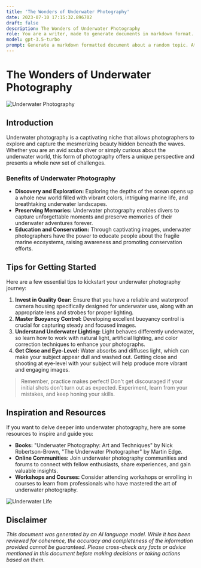```yaml
---
title: 'The Wonders of Underwater Photography'
date: 2023-07-10 17:15:32.896702
draft: false
description: The Wonders of Underwater Photography
role: You are a writer, made to generate documents in markdown format. It is very important that all of the documents you generate are in valid markdown format.
model: gpt-3.5-turbo
prompt: Generate a markdown formatted document about a random topic. At the bottom, include a disclaimer explaining that the document was generated by you. The first line of the document should be the title. Make sure that the entire document is in proper markdown format, using a mix of various tags to make the document visually appealing.
---
```


# The Wonders of Underwater Photography

![Underwater Photography](https://cdn.pixabay.com/photo/2021/06/14/12/34/underwater-photography-6341874_1280.jpg)

## Introduction

Underwater photography is a captivating niche that allows photographers to explore and capture the mesmerizing beauty hidden beneath the waves. Whether you are an avid scuba diver or simply curious about the underwater world, this form of photography offers a unique perspective and presents a whole new set of challenges.

### Benefits of Underwater Photography

- **Discovery and Exploration:** Exploring the depths of the ocean opens up a whole new world filled with vibrant colors, intriguing marine life, and breathtaking underwater landscapes.
- **Preserving Memories:** Underwater photography enables divers to capture unforgettable moments and preserve memories of their underwater adventures forever.
- **Education and Conservation:** Through captivating images, underwater photographers have the power to educate people about the fragile marine ecosystems, raising awareness and promoting conservation efforts.

## Tips for Getting Started

Here are a few essential tips to kickstart your underwater photography journey:

1. **Invest in Quality Gear:** Ensure that you have a reliable and waterproof camera housing specifically designed for underwater use, along with an appropriate lens and strobes for proper lighting.
2. **Master Buoyancy Control:** Developing excellent buoyancy control is crucial for capturing steady and focused images.
3. **Understand Underwater Lighting:** Light behaves differently underwater, so learn how to work with natural light, artificial lighting, and color correction techniques to enhance your photographs.
4. **Get Close and Eye-Level:** Water absorbs and diffuses light, which can make your subject appear dull and washed out. Getting close and shooting at eye-level with your subject will help produce more vibrant and engaging images.

> Remember, practice makes perfect! Don't get discouraged if your initial shots don't turn out as expected. Experiment, learn from your mistakes, and keep honing your skills.

## Inspiration and Resources

If you want to delve deeper into underwater photography, here are some resources to inspire and guide you:

- **Books:** "Underwater Photography: Art and Techniques" by Nick Robertson-Brown, "The Underwater Photographer" by Martin Edge.
- **Online Communities:** Join underwater photography communities and forums to connect with fellow enthusiasts, share experiences, and gain valuable insights.
- **Workshops and Courses:** Consider attending workshops or enrolling in courses to learn from professionals who have mastered the art of underwater photography.

![Underwater Life](https://cdn.pixabay.com/photo/2019/05/22/14/59/underwater-4222889_1280.jpg)

## Disclaimer

*This document was generated by an AI language model. While it has been reviewed for coherence, the accuracy and completeness of the information provided cannot be guaranteed. Please cross-check any facts or advice mentioned in this document before making decisions or taking actions based on them.*
